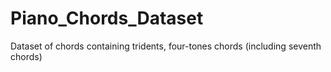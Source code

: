 # Piano_Chords_Dataset
Dataset of chords containing tridents, four-tones chords (including seventh chords)
